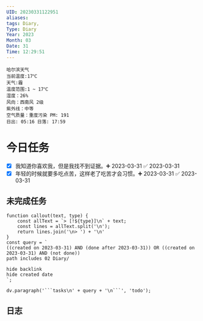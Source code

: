 ```yaml
---
UID: 20230331122951
aliases: 
tags: Diary,
Type: Diary
Year: 2023
Month: 03
Date: 31
Time: 12:29:51
---
```

```
哈尔滨天气
当前温度:17℃
天气:霾
温度范围:1 ~ 17℃
湿度：26%
风向：西南风 2级
紫外线：中等
空气质量：重度污染 PM: 191
日出: 05:16 日落: 17:59
```

# 今日任务
- [x] 我知道你喜欢我，但是我找不到证据。➕ 2023-03-31 ✅ 2023-03-31
- [x] 年轻的时候就要多吃点苦，这样老了吃苦才会习惯。➕ 2023-03-31 ✅ 2023-03-31

## 未完成任务
```dataviewjs
function callout(text, type) {
    const allText = `> [!${type}]\n` + text;
    const lines = allText.split('\n');
    return lines.join('\n> ') + '\n'
}
const query = `
((created on 2023-03-31) AND (done after 2023-03-31)) OR ((created on 2023-03-31) AND (not done))
path includes 02 Diary/

hide backlink
hide created date
`;

dv.paragraph('```tasks\n' + query + '\n```', 'todo');
```
## 日志
